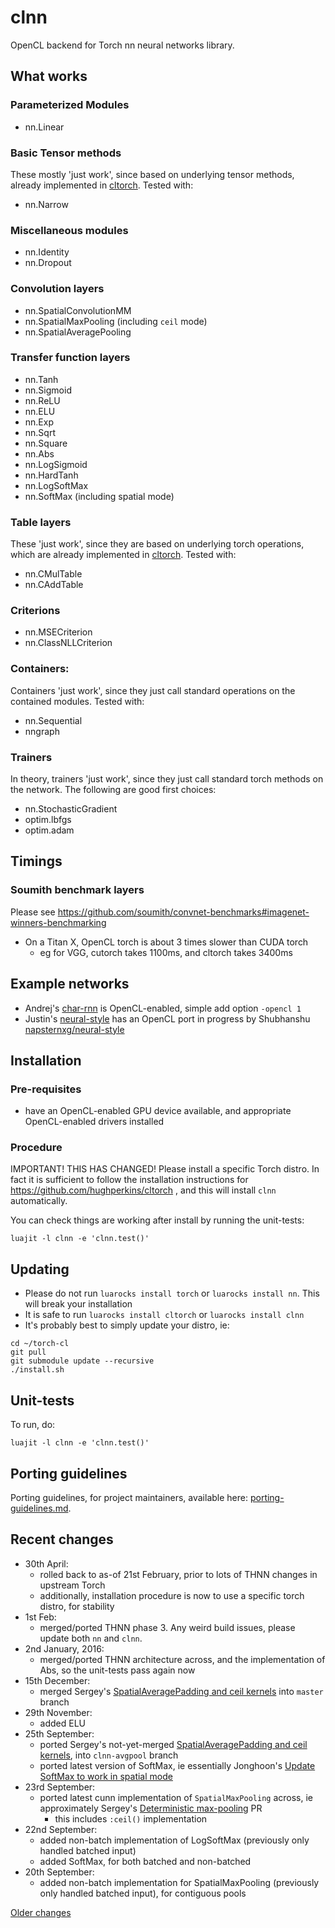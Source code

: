 # clnn

OpenCL backend for Torch nn neural networks library.

## What works

### Parameterized Modules

* nn.Linear

### Basic Tensor methods

These mostly 'just work', since based on underlying tensor methods, already implemented in [cltorch](https://github.com/hughperkins/cltorch).  Tested with:

* nn.Narrow

### Miscellaneous modules

* nn.Identity
* nn.Dropout

### Convolution layers

* nn.SpatialConvolutionMM
* nn.SpatialMaxPooling (including `ceil` mode)
* nn.SpatialAveragePooling

### Transfer function layers

* nn.Tanh
* nn.Sigmoid
* nn.ReLU
* nn.ELU
* nn.Exp
* nn.Sqrt
* nn.Square
* nn.Abs
* nn.LogSigmoid
* nn.HardTanh
* nn.LogSoftMax
* nn.SoftMax (including spatial mode)

### Table layers

These 'just work', since they are based on underlying torch operations, which are already implemented in [cltorch](https://github.com/hughperkins/cltorch).  Tested with:
* nn.CMulTable
* nn.CAddTable

### Criterions

* nn.MSECriterion
* nn.ClassNLLCriterion

### Containers:

Containers 'just work', since they just call standard operations on the contained modules.  Tested with:
* nn.Sequential
* nngraph

### Trainers

In theory, trainers 'just work', since they just call standard torch methods on the network.  The following are good first choices:
* nn.StochasticGradient
* optim.lbfgs
* optim.adam

## Timings

### Soumith benchmark layers

Please see https://github.com/soumith/convnet-benchmarks#imagenet-winners-benchmarking
* On a Titan X, OpenCL torch is about 3 times slower than CUDA torch
  * eg for VGG, cutorch takes 1100ms, and cltorch takes 3400ms

## Example networks

* Andrej's [char-rnn](https://github.com/karpathy/char-rnn) is OpenCL-enabled, simple add option `-opencl 1`
* Justin's [neural-style](https://github.com/jcjohnson/neural-style) has an OpenCL port in progress by Shubhanshu [napsternxg/neural-style](https://github.com/napsternxg/neural-style)

## Installation

### Pre-requisites

* have an OpenCL-enabled GPU device available, and appropriate OpenCL-enabled drivers installed

### Procedure

IMPORTANT!  THIS HAS CHANGED!  Please install a specific Torch distro.  In fact it is sufficient to follow
the installation instructions for https://github.com/hughperkins/cltorch , and this will install `clnn`
automatically.

You can check things are working after install by running the unit-tests:
```
luajit -l clnn -e 'clnn.test()'
```

## Updating

* Please do not run `luarocks install torch` or `luarocks install nn`.  This will break your installation
* It is safe to run `luarocks install cltorch` or `luarocks install clnn`
* It's probably best to simply update your distro, ie:
```
cd ~/torch-cl
git pull
git submodule update --recursive
./install.sh
```

## Unit-tests

To run, do:
```
luajit -l clnn -e 'clnn.test()'
```

## Porting guidelines

Porting guidelines, for project maintainers, available here: [porting-guidelines.md](doc/porting-guidelines.md).

## Recent changes

* 30th April:
  * rolled back to as-of 21st February, prior to lots of THNN changes in upstream Torch
  * additionally, installation procedure is now to use a specific torch distro, for stability
* 1st Feb:
  * merged/ported THNN phase 3.  Any weird build issues, please update both `nn` and `clnn`.
* 2nd January, 2016:
  * merged/ported THNN architecture across, and the implementation of Abs, so the unit-tests pass again now
* 15th December:
  * merged Sergey's [SpatialAveragePadding and ceil kernels](https://github.com/torch/cunn/pull/134) into `master` branch
* 29th November:
  * added ELU
* 25th September:
  * ported Sergey's not-yet-merged  [SpatialAveragePadding and ceil kernels](https://github.com/torch/cunn/pull/134), into `clnn-avgpool` branch
  * ported latest version of SoftMax, ie essentially Jonghoon's [Update SoftMax to work in spatial mode](https://github.com/torch/cunn/pull/135)
* 23rd September:
  * ported latest cunn implementation of `SpatialMaxPooling` across, ie approximately Sergey's [Deterministic max-pooling](https://github.com/torch/cunn/pull/106) PR
    * this includes `:ceil()` implementation
* 22nd September:
  * added non-batch implementation of LogSoftMax (previously only handled batched input)
  * added SoftMax, for both batched and non-batched
* 20th September:
  * added non-batch implementation for SpatialMaxPooling (previously only handled batched input), for contiguous pools

[Older changes](doc/older-changes.md)


